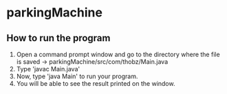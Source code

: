 # parkingMachine

## How to run the program

1. Open a command prompt window and go to the directory where the file is saved -> parkingMachine/src/com/thobz/Main.java
2. Type 'javac Main.java'
3. Now, type 'java Main' to run your program.
4. You will be able to see the result printed on the window.
